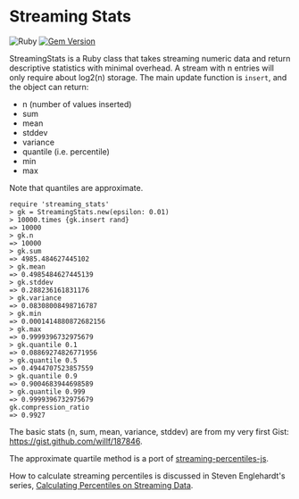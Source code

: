 # Streaming Stats

![Ruby](https://github.com/willf/streaming_stats/actions/workflows/ruby.yml/badge.svg) [![Gem Version](https://badge.fury.io/rb/streaming_stats.svg)](https://badge.fury.io/rb/streaming_stats)

StreamingStats is a Ruby class that takes streaming numeric data
and return descriptive statistics with minimal overhead.
A stream with n entries will only require about log2(n) storage.
The main update function is `insert`, and the object can
return:

- n (number of values inserted)
- sum
- mean
- stddev
- variance
- quantile (i.e. percentile)
- min
- max

Note that quantiles are approximate.

```irb
require 'streaming_stats'
> gk = StreamingStats.new(epsilon: 0.01)
> 10000.times {gk.insert rand}
=> 10000
> gk.n
=> 10000
> gk.sum
=> 4985.484627445102
> gk.mean
=> 0.4985484627445139
> gk.stddev
=> 0.288236161831176
> gk.variance
=> 0.08308008498716787
> gk.min
=> 0.0001414880872682156
> gk.max
=> 0.9999396732975679
> gk.quantile 0.1
=> 0.08869274826771956
> gk.quantile 0.5
=> 0.4944707523857559
> gk.quantile 0.9
=> 0.9004683944698589
> gk.quantile 0.999
=> 0.9999396732975679
gk.compression_ratio
=> 0.9927
```

The basic stats (n, sum, mean, variance, stddev) are from 
my very first Gist: https://gist.github.com/willf/187846.

The approximate quartile method is a port of [streaming-percentiles-js](https://github.com/sengelha/streaming-percentiles-js).

 How to calculate streaming percentiles is discussed in Steven Englehardt's series, [Calculating Percentiles on Streaming Data](https://www.stevenengelhardt.com/series/calculating-percentiles-on-streaming-data/).
